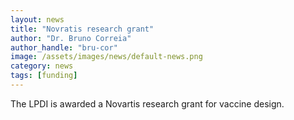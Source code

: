 ```yaml
---
layout: news
title: "Novratis research grant"
author: "Dr. Bruno Correia"
author_handle: "bru-cor"
image: /assets/images/news/default-news.png
category: news
tags: [funding]
---
```

 The LPDI is awarded a Novartis research grant for vaccine design.

